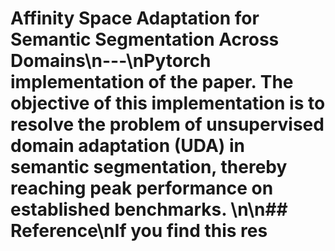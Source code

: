 #  Affinity Space Adaptation for Semantic Segmentation Across Domains\n---\nPytorch implementation of the paper. The objective of this implementation is to resolve the problem of unsupervised domain adaptation (UDA) in semantic segmentation, thereby reaching peak performance on established benchmarks. \n\n## Reference\nIf you find this res